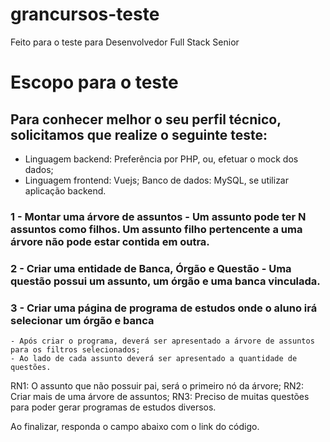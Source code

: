 # grancursos-teste
Feito para o teste para Desenvolvedor Full Stack Senior

# Escopo para o teste

## Para conhecer melhor o seu perfil técnico, solicitamos que realize o seguinte teste: 
- Linguagem backend: Preferência por PHP, ou, efetuar o mock dos dados; 
- Linguagem frontend: Vuejs; Banco de dados: MySQL, se utilizar aplicação backend. 


### 1 - Montar uma árvore de assuntos - Um assunto pode ter N assuntos como filhos. Um assunto filho pertencente a uma árvore não pode estar contida em outra. 
### 2 - Criar uma entidade de Banca, Órgão e Questão - Uma questão possui um assunto, um órgão e uma banca vinculada. 
### 3 - Criar uma página de programa de estudos onde o aluno irá selecionar um órgão e banca 
	- Após criar o programa, deverá ser apresentado a árvore de assuntos para os filtros selecionados; 
	- Ao lado de cada assunto deverá ser apresentado a quantidade de questões.
 
RN1: O assunto que não possuir pai, será o primeiro nó da árvore; 
RN2: Criar mais de uma árvore de assuntos; 
RN3: Preciso de muitas questões para poder gerar programas de estudos diversos.
 
Ao finalizar, responda o campo abaixo com o link do código. 

